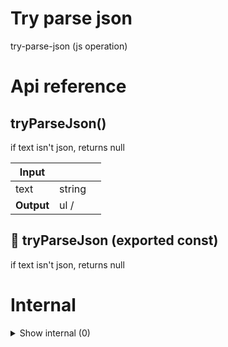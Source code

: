 # Try parse json

try-parse-json (js operation)



# Api reference

## tryParseJson()

if text isn't json, returns null


| Input      |    |    |
| ---------- | -- | -- |
| text | string |  |,| logParseError (optional) | boolean |  |
| **Output** | ul /    |    |



## 📄 tryParseJson (exported const)

if text isn't json, returns null

# Internal

<details><summary>Show internal (0)</summary>
  
  
  </details>

